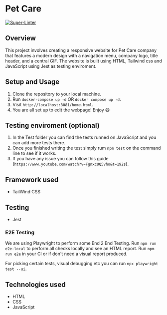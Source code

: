 # Pet Care

[![Super-Linter](https://github.com/<OWNER>/<REPOSITORY>/actions/workflows/<WORKFLOW_FILE_NAME>/badge.svg)](https://github.com/marketplace/actions/super-linter)

## Overview

This project involves creating a responsive website for Pet Care company that features a modern design with a navigation menu, company logo, title header, and a central GIF. The website is built using HTML, Tailwind css and JavaScript using Jest as testing enviroment.

## Setup and Usage

1. Clone the repository to your local machine.
2. Run `docker-compose up -d` OR `docker compose up -d`.
3. Visit `http://localhost:8081/home.html`.
4. You are all set up to edit the webpage! Enjoy 😄

## Testing enviroment (optional)
1) In the Test folder you can find the tests runned on JavaScript and you can add more tests there.
2) Once you finished writing the test simply rum `npm test` on the command line to see if it works.
3) If you have any issue you can follow this guide (`https://www.youtube.com/watch?v=FgnxcUQ5vho&t=192s`).

## Framework used

- TailWind CSS

## Testing

- Jest

### E2E Testing

We are using Playwright to perform some End 2 End Testing.
Run `npm run e2e-local` to perform all checks locally and see an HTML report.
Run `npm run e2e` in your CI or if don't need a visual report produced.

For picking certain tests, visual debugging etc you can run `npx playwright test --ui`.

## Technologies used

- HTML
- CSS
- JavaScript
